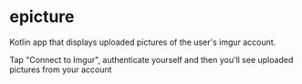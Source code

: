 # epicture
Kotlin app that displays uploaded pictures of the user's imgur account.

Tap "Connect to Imgur", authenticate yourself and then you'll see uploaded pictures from your account
